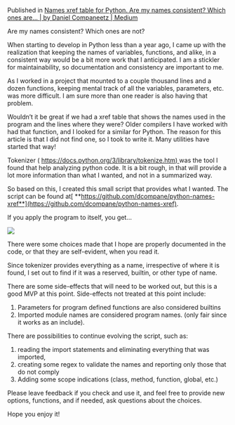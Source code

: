 Published in [Names xref table for Python. Are my names consistent? Which ones are… | by Daniel Companeetz | Medium](https://medium.com/@dcompane/names-xref-table-for-python-25929f31ba47)




Are my names consistent? Which ones are not?

When starting to develop in Python less than a year ago, I came up with the realization that keeping the names of variables, functions, and alike, in a consistent way would be a bit more work that I anticipated. I am a stickler for maintainability, so documentation and consistency are important to me.

As I worked in a project that mounted to a couple thousand lines and a dozen functions, keeping mental track of all the variables, parameters, etc. was more difficult. I am sure more than one reader is also having that problem.

Wouldn’t it be great if we had a xref table that shows the names used in the program and the lines where they were? Older compilers I have worked with had that function, and I looked for a similar for Python. The reason for this article is that I did not find one, so I took to write it. Many utilities have started that way!

Tokenizer ( [https://docs.python.org/3/library/tokenize.htm) ](https://docs.python.org/3/library/tokenize.html)was the tool I found that help analyzing python code. It is a bit rough, in that will provide a lot more information than what I wanted, and not in a summarized way.

So based on this, I created this small script that provides what I wanted. The script can be found at[ **https://github.com/dcompane/python-names-xref**](https://github.com/dcompane/python-names-xref).

If you apply the program to itself, you get…

![](https://miro.medium.com/v2/resize:fit:661/1*zcNvffea_t3hGarmYr-SoA.png)

There were some choices made that I hope are properly documented in the code, or that they are self-evident, when you read it.

Since tokenizer provides everything as a name, irrespective of where it is found, I set out to find if it was a reserved, builtin, or other type of name.

There are some side-effects that will need to be worked out, but this is a good MVP at this point. Side-effects not treated at this point include:

1. Parameters for program defined functions are also considered builtins
2. Imported module names are considered program names. (only fair since it works as an include).

There are possibilities to continue evolving the script, such as:

1. reading the import statements and eliminating everything that was imported,
2. creating some regex to validate the names and reporting only those that do not comply
3. Adding some scope indications (class, method, function, global, etc.)

Please leave feedback if you check and use it, and feel free to provide new options, functions, and if needed, ask questions about the choices.

Hope you enjoy it!
